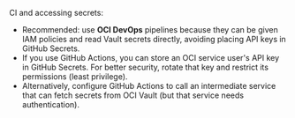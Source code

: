 CI and accessing secrets:
- Recommended: use **OCI DevOps** pipelines because they can be given IAM policies and read Vault secrets directly, avoiding placing API keys in GitHub Secrets.
- If you use GitHub Actions, you can store an OCI service user's API key in GitHub Secrets. For better security, rotate that key and restrict its permissions (least privilege).
- Alternatively, configure GitHub Actions to call an intermediate service that can fetch secrets from OCI Vault (but that service needs authentication).

